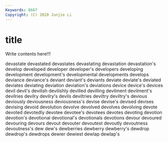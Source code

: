 ```yaml
---
Keywords: 8667
Copyright: (C) 2020 Junjie Li
---
```


# title

Write contents here!!!

devastate 
devastated 
devastates 
devastating 
devastation 
devastation's 
develop 
developed
developer 
developer's 
developers 
developing 
development 
development's 
developmental 
developments 
develops 
deviance
deviance's 
deviant 
deviant's 
deviants 
deviate 
deviate's 
deviated 
deviates 
deviating 
deviation
deviation's 
deviations 
device 
device's 
devices 
devil 
devil's 
devilish 
devilishly 
devilled
devilling 
devilment 
devilment's 
devilries 
devilry 
devilry's 
devils 
deviltries 
deviltry 
deviltry's
devious 
deviously 
deviousness 
deviousness's 
devise 
devise's 
devised 
devises 
devising 
devoid
devolution 
devolve 
devolved 
devolves 
devolving 
devote 
devoted 
devotedly 
devotee 
devotee's
devotees 
devotes 
devoting 
devotion 
devotion's 
devotional 
devotional's 
devotionals 
devotions 
devour
devoured 
devouring 
devours 
devout 
devouter 
devoutest 
devoutly 
devoutness 
devoutness's 
dew
dew's 
dewberries 
dewberry 
dewberry's 
dewdrop 
dewdrop's 
dewdrops 
dewier 
dewiest 
dewlap
dewlap's 
